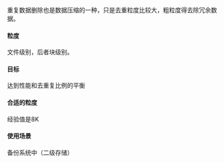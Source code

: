 重复数据删除也是数据压缩的一种，只是去重粒度比较大，粗粒度得去除冗余数据。

#### 粒度
文件级别，后者块级别。

#### 目标
达到性能和去重复比例的平衡

#### 合适的粒度
经验值是8K

#### 使用场景
备份系统中（二级存储）
